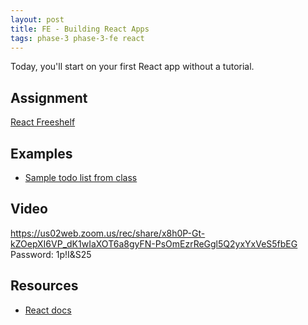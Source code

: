 ```yaml
---
layout: post
title: FE - Building React Apps
tags: phase-3 phase-3-fe react
---
```


Today, you'll start on your first React app without a tutorial.

## Assignment

[React Freeshelf](https://classroom.github.com/a/MHNvHk01)

## Examples

- [Sample todo list from class](https://github.com/momentum-team-1/example--react-todo)

## Video

https://us02web.zoom.us/rec/share/x8h0P-Gt-kZOepXI6VP_dK1wIaXOT6a8gyFN-PsOmEzrReGgl5Q2yxYxVeS5fbEG Password: 1p!I&S25

## Resources

- [React docs](https://reactjs.org/docs/getting-started.html)
